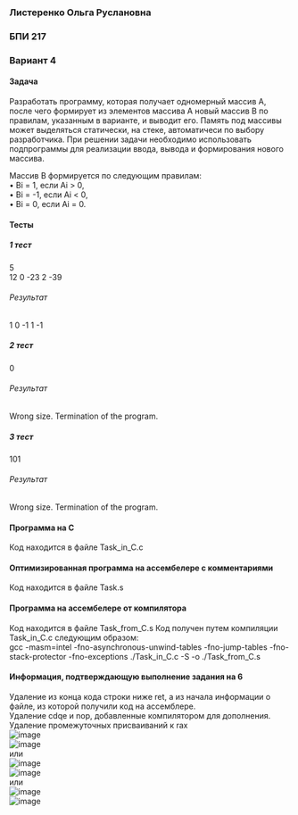 ### Листеренко Ольга Руслановна ###
### БПИ 217 ###

### Вариант 4 ###
#### Задача ####
Разработать программу, которая получает одномерный массив A, после
чего формирует из элементов массива A новый массив B по правилам,
указанным в варианте, и выводит его. Память под массивы может
выделяться статически, на стеке, автоматичеси по выбору разработчика.
При решении задачи необходимо использовать подпрограммы для
реализации ввода, вывода и формирования нового массива.

Массив B формируется по следующим правилам:  
• Bi = 1, если Ai > 0,  
• Bi = -1, если Ai < 0,  
• Bi = 0, если Ai = 0.  

#### Тесты ####
##### 1 тест #####
5  
12 0 -23 2 -39
###### Результат ######
1 0 -1 1 -1

##### 2 тест #####
0
###### Результат ######
Wrong size. Termination of the program.

##### 3 тест #####
101
###### Результат ######
Wrong size. Termination of the program.

#### Программа на C ####
Код находится в файле Task_in_C.c  

#### Оптимизированная программа на ассембелере с комментариями #### 
Код находится в файле Task.s

#### Программа на ассембелере от компилятора #### 
Код находится в файле Task_from_C.s
Код получен путем компиляции Task_in_C.c следующим образом:  
gcc -masm=intel -fno-asynchronous-unwind-tables -fno-jump-tables -fno-stack-protector -fno-exceptions ./Task_in_C.c -S -o ./Task_from_C.s

#### Информация, подтверждающую выполнение задания на 6 ####
Удаление из конца кода строки ниже ret, а из начала информации о файле, из которой получили код на ассемблере.  
Удаление cdqe и nop, добавленные компилятором для дополнения.  
Удаление промежуточных присваиваний к rax  
![image](https://user-images.githubusercontent.com/57359954/197390680-2a9bc23f-8160-4e97-86c3-f18e7f4f696c.png)  
![image](https://user-images.githubusercontent.com/57359954/197390738-4731a6fe-cf13-4fa4-bdaa-0e60581064c0.png)  
или  
![image](https://user-images.githubusercontent.com/57359954/197390878-68401c1b-b171-4f44-bb72-2c6065dc2879.png)  
![image](https://user-images.githubusercontent.com/57359954/197390890-c4979356-e38a-4be1-9d65-31a02da558ea.png)  
или  
![image](https://user-images.githubusercontent.com/57359954/197392341-8a98ae7e-cf5a-4d11-996e-3a14232fc9b9.png)  
![image](https://user-images.githubusercontent.com/57359954/197392379-d0c5f914-ddda-4884-be65-1c6c9516daa5.png)  

